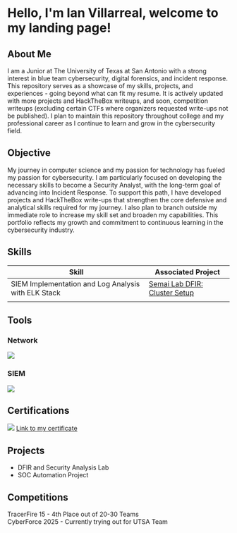 # Hello, I'm Ian Villarreal, welcome to my landing page!

## About Me
I am a Junior at The University of Texas at San Antonio with a strong interest in blue team cybersecurity, digital forensics, and incident response. This repository serves as a showcase of my skills, projects, and experiences - going beyond what can fit my resume. It is actively updated with more projects and HackTheBox writeups, and soon, competition writeups (excluding certain CTFs where organizers requested write-ups not be published). I plan to maintain this repository throughout college and my professional career as I continue to learn and grow in the cybersecurity field.

## Objective

My journey in computer science and my passion for technology has fueled my passion for cybersecurity. I am particularly focused on developing the necessary skills to become a Security Analyst, with the long-term goal of advancing into Incident Response. To support this path, I have developed projects and HackTheBox write-ups that strengthen the core defensive and analytical skills required for my journey. I also plan to branch outside my immediate role to increase my skill set and broaden my capabilities. This portfolio reflects my growth and commitment to continuous learning in the cybersecurity industry.

## Skills

| Skill                                                | Associated Project                            |
|------------------------------------------------------|-----------------------------------------------|
| SIEM Implementation and Log Analysis with ELK Stack  | <a href="https://github.com/semailab/Semai-Lab-DFIR/blob/main/Project1.md">Semai Lab DFIR: Cluster Setup</a>|
|                                                      |                                               |

## Tools

### Network
<div>
    <img src="https://img.shields.io/badge/-pfSense-212121?logo=pfsense&logoColor=white&style=flat" />
</div>

### SIEM
<div>
    <img src="https://img.shields.io/badge/-elasticstack-005571?logo=elasticstack&logoColor=white&style=flat" />
</div>

## Certifications
<div>
<img src="https://img.shields.io/badge/-Security%2B-FF0000?&style=for-the-badge&logo=CompTIA&logoColor=white" />
<a href="https://www.certmetrics.com/comptia/candidate/ccat_logo_download.aspx?">Link to my certificate</a>
</div>

## Projects
- DFIR and Security Analysis Lab
- SOC Automation Project

## Competitions
<div>
    TracerFire 15 - 4th Place out of 20-30 Teams
</div>
<div>
CyberForce 2025 - Currently trying out for UTSA Team
</div>
